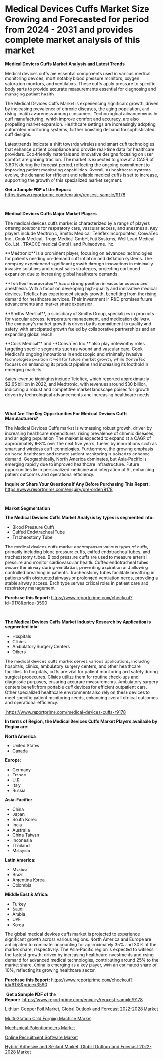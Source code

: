 <p><h1>Medical Devices Cuffs Market Size Growing and Forecasted for period from 2024 - 2031 and provides complete market analysis of this market</h1></p><p><strong>Medical Devices Cuffs Market Analysis and Latest Trends</strong></p>
<p><p>Medical devices cuffs are essential components used in various medical monitoring devices, most notably blood pressure monitors, oxygen saturation monitors, and ventilators. These cuffs apply pressure to specific body parts to provide accurate measurements essential for diagnosing and managing patient health. </p><p>The Medical Devices Cuffs Market is experiencing significant growth, driven by increasing prevalence of chronic diseases, the aging population, and rising health awareness among consumers. Technological advancements in cuff manufacturing, which improve comfort and accuracy, are also propelling market expansion. Healthcare settings are increasingly adopting automated monitoring systems, further boosting demand for sophisticated cuff designs.</p><p>Latest trends indicate a shift towards wireless and smart cuff technologies that enhance patient compliance and provide real-time data for healthcare providers. Eco-friendly materials and innovative designs focusing on user comfort are gaining traction. The market is expected to grow at a CAGR of 3.60% during the forecast period, reflecting the ongoing commitment to improving patient monitoring capabilities. Overall, as healthcare systems evolve, the demand for efficient and reliable medical cuffs is set to increase, supporting the growth of this specialized market segment.</p></p>
<p><strong>Get a Sample PDF of the Report:&nbsp;</strong> <a href="https://www.reportprime.com/enquiry/request-sample/9178">https://www.reportprime.com/enquiry/request-sample/9178</a></p>
<p>&nbsp;</p>
<p><strong>Medical Devices Cuffs Major Market Players</strong></p>
<p><p>The medical devices cuffs market is characterized by a range of players offering solutions for respiratory care, vascular access, and anesthesia. Key players include Medtronic, Smiths Medical, Teleflex Incorporated, ConvaTec Inc., Cook Medical, Troge Medical GmbH, Fuji Systems, Well Lead Medical Co. Ltd., TRACOE medical GmbH, and Pulmodyne, Inc.</p><p>**Medtronic** is a prominent player, focusing on advanced technologies for patients needing on-demand cuff inflation and deflation systems. The company experienced significant growth through innovations in minimally invasive solutions and robust sales strategies, projecting continued expansion due to increasing global healthcare demands.</p><p>**Teleflex Incorporated** has a strong position in vascular access and anesthesia. With a focus on developing high-quality and innovative medical devices, Teleflex has experienced steady growth, benefiting from the rising demand for healthcare services. Their investment in R&D promises future advancements and market share expansion.</p><p>**Smiths Medical**, a subsidiary of Smiths Group, specializes in products for vascular access, temperature management, and medication delivery. The company's market growth is driven by its commitment to quality and safety, with anticipated growth fueled by collaborative partnerships and an expanding global reach.</p><p>**Cook Medical** and **ConvaTec Inc.** also play noteworthy roles, targeting specific segments such as wound and vascular care. Cook Medical's ongoing innovations in endoscopic and minimally invasive technologies position it well for future market growth, while ConvaTec focuses on enhancing its product pipeline and increasing its foothold in emerging markets.</p><p>Sales revenue highlights include Teleflex, which reported approximately $2.65 billion in 2022, and Medtronic, with revenues around $30 billion, indicating a robust and competitive market landscape poised for growth driven by technological advancements and increasing healthcare needs.</p></p>
<p>&nbsp;</p>
<p><strong>What Are The Key Opportunities For Medical Devices Cuffs Manufacturers?</strong></p>
<p><p>The Medical Devices Cuffs market is witnessing robust growth, driven by increasing healthcare expenditures, rising prevalence of chronic diseases, and an aging population. The market is expected to expand at a CAGR of approximately 6-8% over the next five years, fueled by innovations such as smart and wireless cuff technologies. Furthermore, the growing emphasis on home healthcare and remote patient monitoring is poised to enhance demand. Geographically, North America dominates, but Asia-Pacific is emerging rapidly due to improved healthcare infrastructure. Future opportunities lie in personalized medicine and integration of AI, enhancing patient outcomes and operational efficiency.</p></p>
<p><strong>Inquire or Share Your Questions If Any Before Purchasing This Report:</strong> <a href="https://www.reportprime.com/enquiry/pre-order/9178">https://www.reportprime.com/enquiry/pre-order/9178</a></p>
<p>&nbsp;</p>
<p><strong>Market Segmentation</strong></p>
<p><strong>The Medical Devices Cuffs Market Analysis by types is segmented into:</strong></p>
<p><ul><li>Blood Pressure Cuffs</li><li>Cuffed Endotracheal Tube</li><li>Tracheostomy Tube</li></ul></p>
<p><p>The medical devices cuffs market encompasses various types of cuffs, primarily including blood pressure cuffs, cuffed endotracheal tubes, and tracheostomy tubes. Blood pressure cuffs are used to measure arterial pressure and monitor cardiovascular health. Cuffed endotracheal tubes secure the airway during ventilation, preventing aspiration and allowing controlled breathing in patients. Tracheostomy tubes facilitate breathing in patients with obstructed airways or prolonged ventilation needs, providing a stable airway access. Each type serves critical roles in patient care and respiratory management.</p></p>
<p><strong>Purchase this Report:&nbsp;</strong><a href="https://www.reportprime.com/checkout?id=9178&price=3590">https://www.reportprime.com/checkout?id=9178&price=3590</a></p>
<p>&nbsp;</p>
<p><strong>The Medical Devices Cuffs Market Industry Research by Application is segmented into:</strong></p>
<p><ul><li>Hospitals</li><li>Clinics</li><li>Ambulatory Surgery Centers</li><li>Others</li></ul></p>
<p><p>The medical devices cuffs market serves various applications, including hospitals, clinics, ambulatory surgery centers, and other healthcare facilities. In hospitals, cuffs are vital for patient monitoring and safety during surgical procedures. Clinics utilize them for routine check-ups and diagnostic purposes, ensuring accurate measurements. Ambulatory surgery centers benefit from portable cuff devices for efficient outpatient care. Other specialized healthcare environments also rely on these devices to meet specific patient monitoring needs, enhancing overall clinical outcomes and operational efficiency.</p></p>
<p><a href="https://www.reportprime.com/medical-devices-cuffs-r9178">&nbsp;https://www.reportprime.com/medical-devices-cuffs-r9178</a></p>
<p><strong>In terms of Region, the Medical Devices Cuffs Market Players available by Region are:</strong></p>
<p>
    <p> <strong> North America: </strong>
        <ul>
            <li>United States</li>
            <li>Canada</li>
        </ul>
        </p> 
    <p> <strong> Europe: </strong>
        <ul>
            <li>Germany</li>
            <li>France</li>
            <li>U.K.</li>
            <li>Italy</li>
            <li>Russia</li>
        </ul>
        </p> 
    <p> <strong> Asia-Pacific: </strong>
        <ul>
            <li>China</li>
            <li>Japan</li>
            <li>South Korea</li>
            <li>India</li>
            <li>Australia</li>
            <li>China Taiwan</li>
            <li>Indonesia</li>
            <li>Thailand</li>
            <li>Malaysia</li>
        </ul>
        </p> 
    <p> <strong> Latin America: </strong>
        <ul>
            <li>Mexico</li>
            <li>Brazil</li>
            <li>Argentina Korea</li>
            <li>Colombia</li>
        </ul>
        </p> 
    <p> <strong> Middle East & Africa: </strong>
        <ul>
            <li>Turkey</li>
            <li>Saudi</li>
            <li>Arabia</li>
            <li>UAE</li>
            <li>Korea</li>
        </ul>
    </p>
    </p>
<p><p>The global medical devices cuffs market is projected to experience significant growth across various regions. North America and Europe are anticipated to dominate, accounting for approximately 35% and 30% of the market share, respectively. The Asia-Pacific region is expected to witness the fastest growth, driven by increasing healthcare investments and rising demand for advanced medical technologies, contributing around 25% to the market share. China is emerging as a key player, with an estimated share of 10%, reflecting its growing healthcare sector.</p></p>
<p><strong>Purchase this Report: </strong><a href="https://www.reportprime.com/checkout?id=9178&price=3590">https://www.reportprime.com/checkout?id=9178&price=3590</a></p>
<p>&nbsp;<strong>Get a Sample PDF of the Report:&nbsp;&nbsp;</strong><a href="https://www.reportprime.com/enquiry/request-sample/9178">https://www.reportprime.com/enquiry/request-sample/9178</a></p>
<p><strong></strong></p>
<p><p><a href="https://medium.com/@dereodrews76856/the-market-study-covers-the-lithium-copper-foil-market-global-outlook-and-forecast-2022-2028-3942ba717cf4">Lithium Copper Foil Market, Global Outlook and Forecast 2022-2028 Market</a></p><p><a href="https://issuu.com/reportprime-2/docs/multi-station-cold-forging-machine-_0a8bf29c058c6e">Multi-Station Cold Forging Machine Market</a></p><p><a href="https://issuu.com/reportprime-2/docs/mechanical-potentiometers-market-si_27f6cc8a84e700">Mechanical Potentiometers Market</a></p><p><a href="https://www.linkedin.com/pulse/exploring-online-recruitment-software-market-dynamics-revenue-kujjc?trackingId=Ci0k8ungQ6i8xJn1L0qaEA%3D%3D">Online Recruitment Software Market</a></p><p><a href="https://medium.com/@dereodrews76856/the-hybrid-adhesive-and-sealant-market-global-outlook-and-forecast-2022-2028-market-research-1405030bcedb">Hybrid Adhesive and Sealant Market, Global Outlook and Forecast 2022-2028 Market</a></p></p>